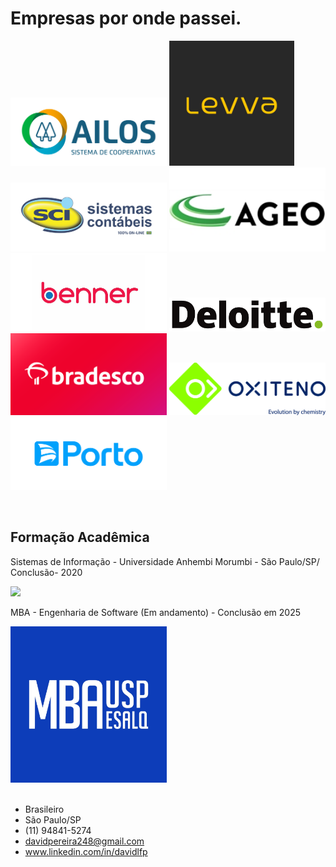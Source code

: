 # Empresas por onde passei.

<img src="img/ailos.png" heigth="200" width="250">  <img src="img/levva.jpg" heigth="150" width="200"> <img src="img/sci.png" heigth="200" width="250"> <img src="img/ageo.jpg" heigth="200" width="250"> <img src="img/benner.png" heigth="200" width="250"> <img src="img/deloitte.png" heigth="200" width="250"> <img src="img/bradesco.png" heigth="200" width="250"> <img src="img/Oxiteno.jpg" heigth="200" width="250"> <img src="img/portoseguro.png" heigth="200" width="250">

<br>


## Formação Acadêmica

Sistemas de Informação - Universidade Anhembi Morumbi - São Paulo/SP/
Conclusão- 2020

<img src="https://user-images.githubusercontent.com/26278819/164345517-5255811b-cc72-44b8-a85b-227a346bc4d2.png"
  heigth="400" width="400">  

MBA - Engenharia de Software (Em andamento) - Conclusão em 2025

<img src="img/uspesalq.jpg" heigth="200" width="250">


<br>
<br>

* Brasileiro
* São Paulo/SP
* (11) 94841-5274
* davidpereira248@gmail.com
* www.linkedin.com/in/davidlfp


